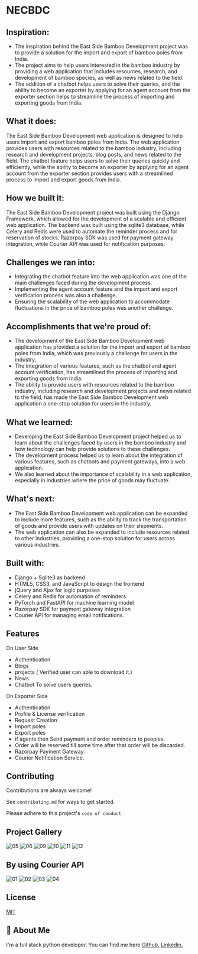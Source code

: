 # NECBDC

## Inspiration:

- The inspiration behind the East Side Bamboo Development project was to provide a solution for the import and export of bamboo poles from India.
- The project aims to help users interested in the bamboo industry by providing a web application that includes resources, research, and development of bamboo species, as well as news related to the field.
- The addition of a chatbot helps users to solve their queries, and the ability to become an exporter by applying for an agent account from the exporter section helps to streamline the process of importing and exporting goods from India.

## What it does:

The East Side Bamboo Development web application is designed to help users import and export bamboo poles from India. The web application provides users with resources related to the bamboo industry, including research and development projects, blog posts, and news related to the field. The chatbot feature helps users to solve their queries quickly and efficiently, while the ability to become an exporter by applying for an agent account from the exporter section provides users with a streamlined process to import and export goods from India.

## How we built it:

The East Side Bamboo Development project was built using the Django Framework, which allowed for the development of a scalable and efficient web application. The backend was built using the sqlite3 database, while Celery and Redis were used to automate the reminder process and for reservation of stocks. Razorpay SDK was used for payment gateway integration, while Courier API was used for notification purposes.

## Challenges we ran into:

- Integrating the chatbot feature into the web application was one of the main challenges faced during the development process.
- Implementing the agent account feature and the import and export verification process was also a challenge.
- Ensuring the scalability of the web application to accommodate fluctuations in the price of bamboo poles was another challenge.

## Accomplishments that we're proud of:

- The development of the East Side Bamboo Development web application has provided a solution for the import and export of bamboo poles from India, which was previously a challenge for users in the industry.
- The integration of various features, such as the chatbot and agent account verification, has streamlined the process of importing and exporting goods from India.
- The ability to provide users with resources related to the bamboo industry, including research and development projects and news related to the field, has made the East Side Bamboo Development web application a one-stop solution for users in the industry.

## What we learned:

- Developing the East Side Bamboo Development project helped us to learn about the challenges faced by users in the bamboo industry and how technology can help provide solutions to these challenges.
- The development process helped us to learn about the integration of various features, such as chatbots and payment gateways, into a web application.
- We also learned about the importance of scalability in a web application, especially in industries where the price of goods may fluctuate.

## What's next:

- The East Side Bamboo Development web application can be expanded to include more features, such as the ability to track the transportation of goods and provide users with updates on their shipments.
- The web application can also be expanded to include resources related to other industries, providing a one-stop solution for users across various industries.

## Built with:

- Django + Sqlite3 as backend
- HTML5, CSS3, and JavaScript to design the frontend
- jQuery and Ajax for logic purposes
- Celery and Redis for automation of reminders
- PyTorch and FastAPI for machine learning model
- Razorpay SDK for payment gateway integration
- Courier API for managing email notifications.


## Features 
On User Side
- Authentication
- Blogs 
- projects ( Verified user can able to download it.)
- News 
- Chatbot To solve users queries.

On Exporter Side
- Authentication
- Profile & License verification
- Request Creation
- Import poles
- Export poles
- if agents then Send payment and order reminders to peoples.
- Order will be reserved till some time after that order will be discarded.
- Razorpay Payment Gateway.
- Courier Notification Service.



## Contributing

Contributions are always welcome!

See `contributing.md` for ways to get started.

Please adhere to this project's `code of conduct`.


## Project Gallery
![05](https://user-images.githubusercontent.com/95534553/220362984-9360bec7-1f08-4ddb-82ff-3ca3f82fde4d.png)
![06](https://user-images.githubusercontent.com/95534553/220363019-94a61109-3738-45b8-89cc-930265088a9c.png)
![09](https://user-images.githubusercontent.com/95534553/220363070-9048e74d-44d6-42ec-a312-bd84ef4cbdba.png)
![10](https://user-images.githubusercontent.com/95534553/220363236-3fee3b7e-784b-4a2a-ad72-37e5199f678a.png)
![11](https://user-images.githubusercontent.com/95534553/220363269-3f1b32f8-eeb7-4109-a650-80f17231b26f.png)
![12](https://user-images.githubusercontent.com/95534553/220363296-79138b63-2b4e-4f7e-9b39-927122c07944.png)

## By using Courier API
![01](https://user-images.githubusercontent.com/95534553/220363342-10e270d8-2f43-42b5-8250-64b4a163734e.png)
![02](https://user-images.githubusercontent.com/95534553/220363396-4e95d561-4c61-4fba-a155-273180756c56.png)
![03](https://user-images.githubusercontent.com/95534553/220363409-08319214-a16e-488c-9d99-07709b96217e.png)
![04](https://user-images.githubusercontent.com/95534553/220363448-f36602ce-4bb8-466d-b078-aa978714d391.png)


## License

[MIT](https://choosealicense.com/licenses/mit/)


## 🚀 About Me
I'm a full stack python developer. You can find me here
[Github](https://github.com/Kunalp02/),
[Linkedin](https://www.linkedin.com/in/kunal-patil-21b76019b/),



